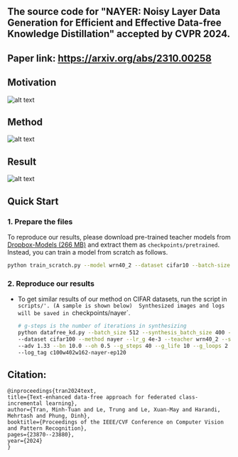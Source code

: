 ## The source code for "NAYER: Noisy Layer Data Generation for Efficient and Effective Data-free Knowledge Distillation" accepted by CVPR 2024.
## Paper link: https://arxiv.org/abs/2310.00258

## Motivation

![alt text](https://github.com/tmtuan1307/NAYER/blob/main/nayer_moti.JPG)

## Method

![alt text](https://github.com/tmtuan1307/NAYER/blob/main/nayer_method.JPG)

## Result

![alt text](https://github.com/tmtuan1307/NAYER/blob/main/nayer_result.jpg)

## Quick Start

### 1. Prepare the files

To reproduce our results, please download pre-trained teacher models from [Dropbox-Models (266 MB)](https://www.dropbox.com/sh/w8xehuk7debnka3/AABhoazFReE_5mMeyvb4iUWoa?dl=0) and extract them as `checkpoints/pretrained`.
Instead, you can train a model from scratch as follows.
```bash
python train_scratch.py --model wrn40_2 --dataset cifar10 --batch-size 256 --lr 0.1 --epoch 200 --gpu 0
```
   
### 2. Reproduce our results
* To get similar results of our method on CIFAR datasets, run the script in `scripts/'. (A sample is shown below) 
  Synthesized images and logs will be saved in `checkpoints/nayer`.
    ```bash
    # g-steps is the number of iterations in synthesizing
    python datafree_kd.py --batch_size 512 --synthesis_batch_size 400 --lr 0.2 --gpu 0 --warmup 20 --epochs 120 \
    --dataset cifar100 --method nayer --lr_g 4e-3 --teacher wrn40_2 --student wrn16_2 --save_dir run/c100w402w162-nayer \
    --adv 1.33 --bn 10.0 --oh 0.5 --g_steps 40 --g_life 10 --g_loops 2 --gwp_loops 10 \
    --log_tag c100w402w162-nayer-ep120
    ```

## Citation:
  ```
@inproceedings{tran2024text,
  title={Text-enhanced data-free approach for federated class-incremental learning},
  author={Tran, Minh-Tuan and Le, Trung and Le, Xuan-May and Harandi, Mehrtash and Phung, Dinh},
  booktitle={Proceedings of the IEEE/CVF Conference on Computer Vision and Pattern Recognition},
  pages={23870--23880},
  year={2024}
}
  ```
